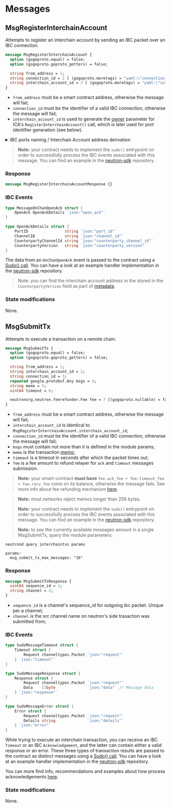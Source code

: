 # Messages

## MsgRegisterInterchainAccount

Attempts to register an interchain account by sending an IBC packet over an IBC connection.

```protobuf
message MsgRegisterInterchainAccount {
  option (gogoproto.equal) = false;
  option (gogoproto.goproto_getters) = false;

  string from_address = 1;
  string connection_id = 2 [ (gogoproto.moretags) = "yaml:\"connection_id\"" ];
  string interchain_account_id = 3 [ (gogoproto.moretags) = "yaml:\"interchain_account_id\"" ];
}
```

* `from_address` must be a smart contract address, otherwise the message will fail;
* `connection_id` must be the identifier of a valid IBC connection, otherwise the message will fail;
* `interchain_account_id` is used to generate the [owner](https://github.com/cosmos/ibc-go/blob/v3.1.1/modules/apps/27-interchain-accounts/controller/keeper/account.go#L17) parameter for ICA's `RegisterInterchainAccount()` call, which is later used for port identifier generation (see below).

<details>
  <summary>IBC ports naming / Interchain Account address derivation</summary>

If a contract with the address `neutron14hj2tavq8fpesdwxxcu44rty3hh90vhujrvcmstl4zr3txmfvw9s5c2epq` sends an `MsgRegisterInterchainAccount` with `interchain_account_id` set to `hub/1`, the generated ICA owner will look like `neutron14hj2tavq8fpesdwxxcu44rty3hh90vhujrvcmstl4zr3txmfvw9s5c2epq.hub/1`, and the IBC port generated by the ICA app will be equal to `icacontroller-neutron14hj2tavq8fpesdwxxcu44rty3hh90vhujrvcmstl4zr3txmfvw9s5c2epq.hub/1`.

ICA's remote address generation concatenates connection identifier and port identifier to use them as the derivation key for the new account:

```go
// GenerateAddress returns an sdk.AccAddress derived using the provided module account address and connection and port identifiers.
// The sdk.AccAddress returned is a sub-address of the module account, using the host chain connection ID and controller chain's port ID as the derivation key
func GenerateAddress(moduleAccAddr sdk.AccAddress, connectionID, portID string) sdk.AccAddress {
	return sdk.AccAddress(sdkaddress.Derive(moduleAccAddr, []byte(connectionID+portID)))
}

```
</details>

> **Note:** your contract needs to implement the `sudo()` entrypoint on order to successfully process the IBC events associated with this message. You can find an example in the [neutron-sdk](https://github.com/neutron-org/neutron-sdk/tree/main/contracts) repository. 

### Response

```protobuf
message MsgRegisterInterchainAccountResponse {}
```

### IBC Events

```go
type MessageOnChanOpenAck struct {
	OpenAck OpenAckDetails `json:"open_ack"`
}

type OpenAckDetails struct {
	PortID                string `json:"port_id"`
	ChannelID             string `json:"channel_id"`
	CounterpartyChannelId string `json:"counterparty_channel_id"`
	CounterpartyVersion   string `json:"counterparty_version"`
}
```

The data from an `OnChanOpenAck` event is passed to the contract using a [Sudo() call](https://github.com/CosmWasm/wasmd/blob/288609255ad92dfe5c54eae572fe7d6010e712eb/x/wasm/keeper/keeper.go#L453). You can have a look at an example handler implementation in the [neutron-sdk](https://github.com/neutron-org/neutron-sdk/tree/main/contracts) repository. 

> Note: you can find the interchain account address in the stored in the `CounterpartyVersion` field as part of [metadata](https://github.com/cosmos/ibc-go/blob/main/modules/apps/27-interchain-accounts/host/keeper/handshake.go#L78).

### State modifications

None.

## MsgSubmitTx

Attempts to execute a transaction on a remote chain.

```protobuf
message MsgSubmitTx {
  option (gogoproto.equal) = false;
  option (gogoproto.goproto_getters) = false;

  string from_address = 1;
  string interchain_account_id = 2;
  string connection_id = 3;
  repeated google.protobuf.Any msgs = 4;
  string memo = 5;
  uint64 timeout = 6;

  neutronorg.neutron.feerefunder.Fee fee = 7 [(gogoproto.nullable) = false];
}
```

* `from_address` must be a smart contract address, otherwise the message will fail;
* `interchain_account_id` is identical to `MsgRegisterInterchainAccount.interchain_account_id`;
* `connection_id` must be the identifier of a valid IBC connection, otherwise the message will fail;
* `msgs` must contain not more than it is defined in the module params;
* `memo` is the transaction [memo](https://docs.cosmos.network/master/core/transactions.html);
* `timeout` is a timeout in seconds after which the packet times out;
* `fee` is a fee amount to refund relayer for `ack` and `timeout` messages submission.

> **Note:** your smart-contract **must have** `fee.ack_fee + fee.timeout_fee + fee.recv_fee` coins on its balance, otherwise the message fails. See more info about fee refunding mechanism [here](../feerefunder/overview#general-mechanics).

> **Note:** most networks reject memos longer than 256 bytes.

> **Note:** your contract needs to implement the `sudo()` entrypoint on order to successfully process the IBC events associated with this message. You can find an example in the [neutron-sdk](https://github.com/neutron-org/neutron-sdk/tree/main/contracts) repository.

> **Note:** to see the currently available messages amount in a single MsgSubmitTx, query the module parameters:

```shell
neutrond query interchaintxs params

params:
  msg_submit_tx_max_messages: "16"
```

### Response

```protobuf
message MsgSubmitTxResponse {
  uint64 sequence_id = 1;
  string channel = 2;
}
```

* `sequence_id` is a channel's sequence_id for outgoing ibc packet. Unique per a channel;
* `channel` is the src channel name on neutron's side trasaction was submitted from;

### IBC Events

```go
type SudoMessageTimeout struct {
	Timeout struct {
		Request channeltypes.Packet `json:"request"`
	} `json:"timeout"`
}

type SudoMessageResponse struct {
	Response struct {
		Request channeltypes.Packet `json:"request"`
		Data    []byte              `json:"data"` // Message data
	} `json:"response"`
}

type SudoMessageError struct {
	Error struct {
		Request channeltypes.Packet `json:"request"`
		Details string              `json:"details"`
	} `json:"error"`
}
```

While trying to execute an interchain transaction, you can receive an IBC `Timeout` or an IBC `Acknowledgement`, and the latter can contain either a valid response or an error. These three types of transaction results are passed to the contract as distinct messages using a [Sudo() call](https://github.com/CosmWasm/wasmd/blob/288609255ad92dfe5c54eae572fe7d6010e712eb/x/wasm/keeper/keeper.go#L453). You can have a look at an example handler implementation in the [neutron-sdk](https://github.com/neutron-org/neutron-sdk/tree/main/contracts) repository.

You can more find info, recommendations and examples about how process acknowledgements [here](https://github.com/neutron-org/neutron-sdk/blob/cf2295a432ad2577eaea8a95ba89879521a00e38/contracts/neutron_interchain_txs/src/contract.rs#L381).

### State modifications

None.
